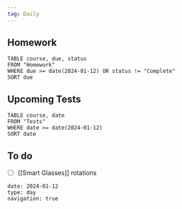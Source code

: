 ```yaml
---
tag: Daily
---
```

## Homework
```dataview
TABLE course, due, status
FROM "Homework" 
WHERE due >= date(2024-01-12) OR status != "Complete"
SORT due
```
## Upcoming Tests
```dataview
TABLE course, date
FROM "Tests" 
WHERE date >= date(2024-01-12)
SORT date
```
## To do
- [ ] [[Smart Glasses]] rotations

```gEvent
date: 2024-01-12
type: day
navigation: true
```